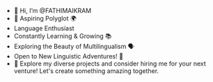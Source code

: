 - 👋 Hi, I’m @FATHIMAIKRAM
- 🌟 Aspiring Polyglot 🌍
- Language Enthusiast
- Constantly Learning & Growing 📚
- Exploring the Beauty of Multilingualism 🗣️
- Open to New Linguistic Adventures! 🚀
- 💞️ Explore my diverse projects and consider hiring me for your next venture! Let's create something amazing together.


<!---
FATHIMAIKRAM/FATHIMAIKRAM is a ✨ special ✨ repository because its `README.md` (this file) appears on your GitHub profile.
You can click the Preview link to take a look at your changes.
--->
